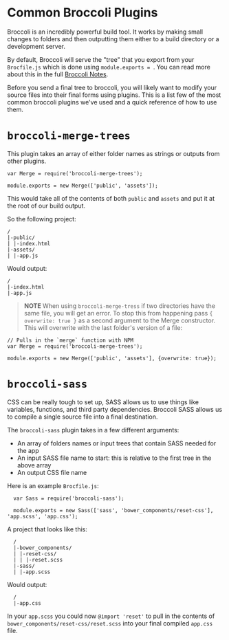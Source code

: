# Common Broccoli Plugins

Broccoli is an incredibly powerful build tool.
It works by making small changes to folders and then outputting them either to a build directory or a development server.

By default, Broccoli will serve the "tree" that you export from your `Brocfile.js` which is done using `module.exports = `.
You can read more about this in the full [Broccoli Notes](../week-2/day-2.html).

Before you send a final tree to broccoli, you will likely want to modify your source files into their final forms using plugins.
This is a list few of the most common broccoli plugins we've used and a quick reference of how to use them.

# `broccoli-merge-trees`

This plugin takes an array of either folder names as strings or outputs from other plugins.

    var Merge = require('broccoli-merge-trees');

    module.exports = new Merge(['public', 'assets']);

This would take all of the contents of both `public` and `assets` and put it at the root of our build output.

So the following project:

    /
    |-public/
    | |-index.html
    |-assets/
    | |-app.js

Would output:

    /
    |-index.html
    |-app.js

> **NOTE** When using `broccoli-merge-tress` if two directories have the same file, you will get an error. To stop this from happening pass `{ overwrite: true }` as a second argument to the Merge constructor. This will overwrite with the last folder's version of a file:

    // Pulls in the `merge` function with NPM
    var Merge = require('broccoli-merge-trees');

    module.exports = new Merge(['public', 'assets'], {overwrite: true});

  # `broccoli-sass`

  CSS can be really tough to set up, SASS allows us to use things like variables, functions, and third party dependencies.
  Broccoli SASS allows us to compile a single source file into a final destination.

  The `broccoli-sass` plugin takes in a few different arguments:

  * An array of folders names or input trees that contain SASS needed for the app
  * An input SASS file name to start: this is relative to the first tree in the above array
  * An output CSS file name


  Here is an example `Brocfile.js`:

      var Sass = require('broccoli-sass');

      module.exports = new Sass(['sass', 'bower_components/reset-css'], 'app.scss', 'app.css');

  A project that looks like this:

      /
      |-bower_components/
      | |-reset-css/
      | | |-reset.scss
      |-sass/
      | |-app.scss

  Would output:

      /
      |-app.css

  In your `app.scss` you could now `@import 'reset'` to pull in the contents of `bower_components/reset-css/reset.scss` into your final compiled `app.css` file.

<!-- # `broccoli-funnel`

Broccoli Funnel allows you to pull only a small amount of files from a directory and send them to your final build.
This is particularly helpful for folders like `bower_components` where you only want one or two files out of tens or possibly hundreds of files.

This plugin takes two arguments: the directory or plugin output that you are funneling through, and an options object that says how you want to funnel things.
For this options object the only real property we care about is `files` which accepts an array of files that we care about.

    var funnel = require('broccoli-funnel');

    module.exports = funnel('bower_components', {files: ['jquery/dist/jquery.js']});

A project that looks like this:

    /
    |-bower_components/
    | |-jquery/
    | | |-dist/
    | | | |-jquery.js
    | | | |-jquery.min.js
    | | | |-jquery.min.js.map
    |-assets/
    | |-app.js

Would output:

    /
    |-jquery/
    | |-dist/
    | | |-jquery.js

# `broccoli-inject-livereload`

When working with livereload, you usually have to click to activate the plugin, this can be a pain.
This is where `broccoli-inject-livereload` can be a lifesaver!

This plugin acts just like a regular tree in broccoli except that it will take any HTML files and add a script to automatically activate the LiveReload extension.

Here is an example `Brocfile.js`:

    var reload = require('broccoli-inject-livereload');

    module.exports = reload('public');

A project that looks like this:

    /
    |-public/
    | |-index.html
    | |-app.css

Would output:

    /
    |-index.html
    |-app.css

# `broccoli-sourcemap-concat`

As projects grow, when working with Javascript (and even other files), you will find that you may want to break up your app into smaller files to be more manageable.
However many files can have download costs to our end users and lead to REALLY weird consequences when files load out of order or if one file fails.

For most cases, you may use `broccoli-sourcemap-concat` to replace `broccoli-funnel`.
But note that while `broccoli-funnel` outputs many files in different folders, `broccoli-sourcemap-concat` only outputs a single file.


    var concat = require('broccoli-sourcemap-concat');

    module.exports = concat('bower_components', {
        inputFiles: ['jquery/dist/jquery.js', 'underscore/underscore-min.js'],
        outputFile: 'vendor.js'});

A project that looks like this:

    /
    |-bower_components/
    | |-jquery/
    | | |-dist/
    | | | |-jquery.js
    | | | |-jquery.min.js
    | | | |-jquery.min.js.map
    | |-underscore/
    | | |-underscore.js
    | | |-underscore-min.js
    |-assets/
    | |-app.js

Would output:

    /
    |-vendor.js

And note that `broccoli-sourcemap-concat` concatinates all of the files listed in `inputFiles` array in the order listed and puts this in the `output.js` file.

# `broccoli-handlebars-precompiler`

When working with Handlebars, we have use `Handlebars.compile` to turn strings in our Javascript and HTML into working functions that will spit out our properly templated data.
However, `Handlebars.compile` is a bit of a resource hog and when sending a final production app to the browser, we could reduce the size of `handlebars.js` if we don't need `Handlebars.compile`.
Plus, having all of our templates in our HTML file is a bit weird.

By precompiling our templates in our build step we can get rid of these overheads and as a benefit, we'll also get rid of all of that boilerplate `Handlebars.compile($(selector).html())`.
The Handlebars precompiler will turn every `.hbs` file in the `srcDir` into a compiled `.js` file with the same name an put template functions on to a Object (or namespace).
The actual plugin takes to arguments: a tree to modify and then an options object with declared `srcDir` and `namespace` properties.

Here's an example `Brocfile.js`:

    var handlebars = require('broccoli-handlebars-precompiler');

    module.exports = handlebars('assets', {
      srcDir: 'templates',
      namespace: 'AppTemplates'
    });

A project that looks like this:

    /
    |-assets/
    | |-js/
    | | |-app.js
    | |-templates/
    | | |-house.hbs

Would output:

    /
    |-js/
    | |-app.js
    |-templates/
    | |-house.js

> **Note** After using `broccoli-handlebars-precompiler` you will likely want to merge all of the outputted template files using `broccoli-sourcemap-concat`.

> **WARNING** While `broccoli-handlebars-precompiler` will attempt to set properties on an object based on the `namespace` option you send to it.
> If the specified `namespace` is not set as a variable before your first template, you will see an error: `Cannot set property on undefined` -->

